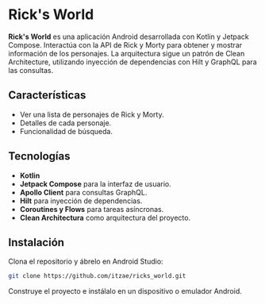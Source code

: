 
# Rick's World

**Rick's World** es una aplicación Android desarrollada con Kotlin y Jetpack Compose. Interactúa con la API de Rick y Morty para obtener y mostrar información de los personajes. La arquitectura sigue un patrón de Clean Architecture, utilizando inyección de dependencias con Hilt y GraphQL para las consultas.

## Características

- Ver una lista de personajes de Rick y Morty.
- Detalles de cada personaje.
- Funcionalidad de búsqueda.

## Tecnologías

- **Kotlin**
- **Jetpack Compose** para la interfaz de usuario.
- **Apollo Client** para consultas GraphQL.
- **Hilt** para inyección de dependencias.
- **Coroutines y Flows** para tareas asíncronas.
- **Clean Architectura** como arquitectura del proyecto.

## Instalación

Clona el repositorio y ábrelo en Android Studio:
```bash
git clone https://github.com/itzae/ricks_world.git
```

Construye el proyecto e instálalo en un dispositivo o emulador Android.
